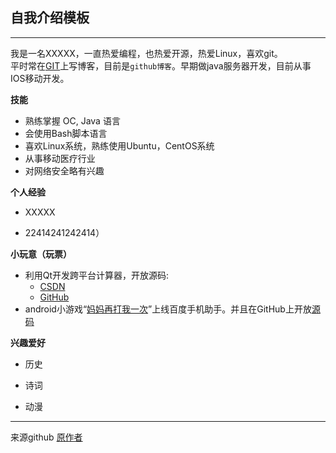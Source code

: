 
## 自我介绍模板
----

我是一名XXXXX，一直热爱编程，也热爱开源，热爱Linux，喜欢git。  
平时常在[GIT][github]上写博客，目前是`github博客`。早期做java服务器开发，目前从事IOS移动开发。

**技能**

- 熟练掌握 OC, Java 语言
- 会使用Bash脚本语言
- 喜欢Linux系统，熟练使用Ubuntu，CentOS系统
- 从事移动医疗行业
- 对网络安全略有兴趣

**个人经验**

* XXXXX
- 22414241242414）




**小玩意（玩票）**
- 利用Qt开发跨平台计算器，开放源码:
  - [CSDN][qcounter]
  - [GitHub][QCounter]
- android小游戏“[妈妈再打我一次][mama]”上线百度手机助手。并且在GitHub上开放[源码][dishu]

**兴趣爱好**

* 历史
- 诗词
* 动漫

*******************
[github]:https://github.com/msncdma
[qcounter]:http://download.csdn.net/detail/guodongxiaren/7360183
[QCounter]:https://github.com/guodongxiaren/QCounter
[mama]:http://as.baidu.com/a/item?docid=6116552&pre=web_am_se
[dishu]:https://github.com/guodongxiaren/DiShu


来源github [原作者](https://github.com/guodongxiaren)
